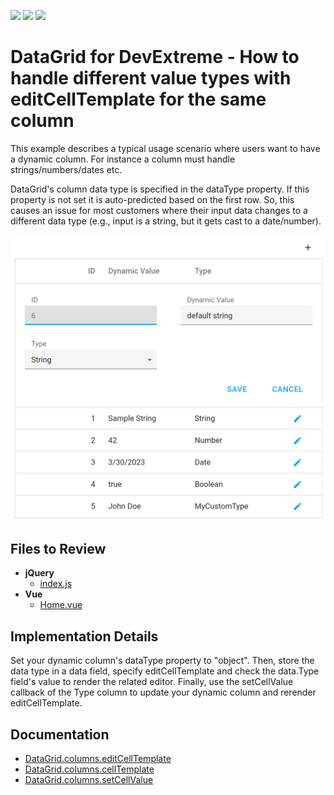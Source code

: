 <!-- default badges list -->
![](https://img.shields.io/endpoint?url=https://codecentral.devexpress.com/api/v1/VersionRange/620850607/22.2.5%2B)
[![](https://img.shields.io/badge/Open_in_DevExpress_Support_Center-FF7200?style=flat-square&logo=DevExpress&logoColor=white)](https://supportcenter.devexpress.com/ticket/details/T1156931)
[![](https://img.shields.io/badge/📖_How_to_use_DevExpress_Examples-e9f6fc?style=flat-square)](https://docs.devexpress.com/GeneralInformation/403183)
<!-- default badges end -->

# DataGrid for DevExtreme - How to handle different value types with editCellTemplate for the same column

This example describes a typical usage scenario where users want to have a dynamic column. For instance a column must handle strings/numbers/dates etc.

DataGrid's column data type is specified in the dataType property. If this property is not set it is auto-predicted based on the first row. So, this causes an issue for most customers where their input data changes to a different data type (e.g., input is a string, but it gets cast to a date/number).

<div align="center"><img alt=" DataGrid for DevExtreme - How to handle different value types with editCellTemplate for the same column" src="datagrid-dynamic-type-column.png" /></div>

## Files to Review

- **jQuery**
    - [index.js](jQuery/src/index.js)
- **Vue**
    - [Home.vue](Vue/src/components/HomeContent.vue)

## Implementation Details

Set your dynamic column's dataType property to "object". Then, store the data type in a data field, specify editCellTemplate and check the data.Type field's value to render the related editor. Finally, use the setCellValue callback of the Type column to update your dynamic column and rerender editCellTemplate. 

## Documentation

- [DataGrid.columns.editCellTemplate](https://js.devexpress.com/Documentation/ApiReference/UI_Components/dxDataGrid/Configuration/columns/#editCellTemplate)
- [DataGrid.columns.cellTemplate](https://js.devexpress.com/Documentation/ApiReference/UI_Components/dxDataGrid/Configuration/columns/#cellTemplate)
- [DataGrid.columns.setCellValue](https://js.devexpress.com/Documentation/ApiReference/UI_Components/dxDataGrid/Configuration/columns/#setCellValue)
